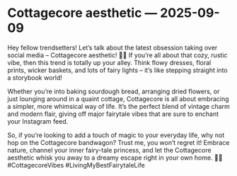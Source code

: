 # Cottagecore aesthetic — 2025-09-09

Hey fellow trendsetters! Let’s talk about the latest obsession taking over social media – Cottagecore aesthetic! 🌿🌸 If you’re all about that cozy, rustic vibe, then this trend is totally up your alley. Think flowy dresses, floral prints, wicker baskets, and lots of fairy lights – it’s like stepping straight into a storybook world!

Whether you’re into baking sourdough bread, arranging dried flowers, or just lounging around in a quaint cottage, Cottagecore is all about embracing a simpler, more whimsical way of life. It’s the perfect blend of vintage charm and modern flair, giving off major fairytale vibes that are sure to enchant your Instagram feed.

So, if you’re looking to add a touch of magic to your everyday life, why not hop on the Cottagecore bandwagon? Trust me, you won’t regret it! Embrace nature, channel your inner fairy-tale princess, and let the Cottagecore aesthetic whisk you away to a dreamy escape right in your own home. 💫✨ #CottagecoreVibes #LivingMyBestFairytaleLife